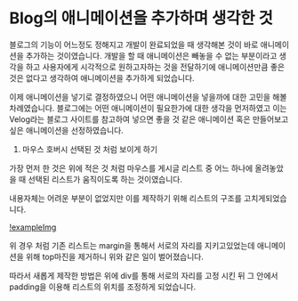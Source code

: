 # Blog의 애니메이션을 추가하며 생각한 것

블로그의 기능이 어느정도 정해지고 개발이 완료되었을 때 생각해본 것이 바로 애니메이션을 추가하는 것이였습니다.
개발을 할 때 애니메이션은 빼놓을 수 없는 부분이라고 생각을 하고 사용자에게 시각적으로 원하고자하는 것을 전달하기에 애니메이션만큼 좋은 것은 없다고 생각하여
애니메이션을 추가하게 되었습니다.

이제 애니메이션을 넣기로 결정하였으니 어떤 애니메이션을 넣을까에 대한 고민을 해볼 차례였습니다.
블로그에는 어떤 애니메이션이 필요한가에 대한 생각을 먼저하였고
이는 Velog라는 블로그 사이트를 참고하여 넣으면 좋을 것 같은 애니메이션 혹은 만들어보고싶은 애니메이션을 선정하였습니다.

1. 마우스 호버시 선택된 것 처럼 보이게 하기

가장 먼저 한 것은 위에 적은 것 처럼 마우스를 게시글 리스트 중 어느 하나에 올려놓았을 때
선택된 리스트가 움직이도록 하는 것이였습니다.

내용자체는 어려운 부분이 없었지만 이를 제작하기 위해 리스트의 구조를 고치게되었습니다.

[!exampleImg](../img/firstImg.png)

위 경우 처럼 기존 리스트는 margin을 통해서 서로의 자리를 지키고있었는데 애니메이션을 위해 top마진을 제거하니 위와 같은 일이 벌어졌습니다.

따라서 새롭게 제작한 방법은 위에 div를 통해 서로의 자리를 고정 시킨 뒤 그 안에서 padding을 이용해 리스트의 위치를 조정하게 되었습니다.
